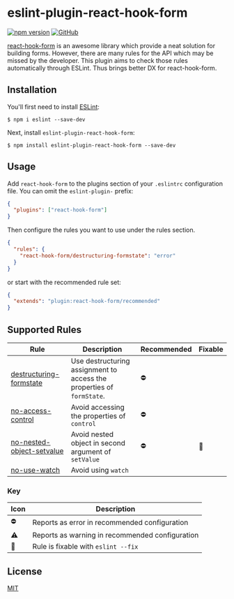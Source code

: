 # eslint-plugin-react-hook-form

[![npm version](https://img.shields.io/npm/v/eslint-plugin-react-hook-form?style=flat-square)](https://www.npmjs.com/package/eslint-plugin-react-hook-form)
[![GitHub](https://img.shields.io/github/license/andykao1213/eslint-plugin-react-hook-form?style=flat-square)](LICENSE)

[react-hook-form](https://github.com/react-hook-form/react-hook-form) is an awesome library which provide a neat solution for building forms. However, there are many rules for the API which may be missed by the developer. This plugin aims to check those rules automatically through ESLint. Thus brings better DX for react-hook-form.

## Installation

You'll first need to install [ESLint](http://eslint.org):

```
$ npm i eslint --save-dev
```

Next, install `eslint-plugin-react-hook-form`:

```
$ npm install eslint-plugin-react-hook-form --save-dev
```

## Usage

Add `react-hook-form` to the plugins section of your `.eslintrc` configuration file. You can omit the `eslint-plugin-` prefix:

```json
{
  "plugins": ["react-hook-form"]
}
```

Then configure the rules you want to use under the rules section.

```json
{
  "rules": {
    "react-hook-form/destructuring-formstate": "error"
  }
}
```

or start with the recommended rule set:

```json
{
  "extends": "plugin:react-hook-form/recommended"
}
```

## Supported Rules

| Rule                                                                 | Description                                                           | Recommended | Fixable |
| -------------------------------------------------------------------- | --------------------------------------------------------------------- | ----------- | ------- |
| [destructuring-formstate](docs/rules/destructuring-formstate.md)     | Use destructuring assignment to access the properties of `formState`. | ⛔️         |         |
| [no-access-control](docs/rules/no-access-control.md)                 | Avoid accessing the properties of `control`                           | ⛔️         |         |
| [no-nested-object-setvalue](docs/rules/no-nested-object-setvalue.md) | Avoid nested object in second argument of `setValue`                  | ⛔️         | 🔧      |
| [no-use-watch](docs/rules/no-use-watch.md)                           | Avoid using `watch`                                                   |             |         |

### Key

| Icon | Description                                     |
| ---- | ----------------------------------------------- |
| ⛔️  | Reports as error in recommended configuration   |
| ⚠️   | Reports as warning in recommended configuration |
| 🔧   | Rule is fixable with `eslint --fix`             |

## License

[MIT](LICENSE)
